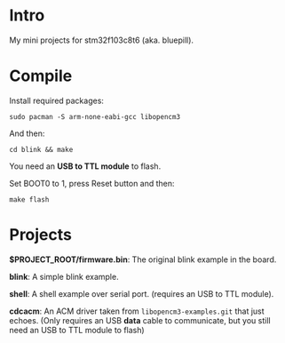 # Intro

My mini projects for stm32f103c8t6 (aka. bluepill).

# Compile

Install required packages:

`sudo pacman -S arm-none-eabi-gcc libopencm3`

And then:

`cd blink && make`

You need an **USB to TTL module** to flash.

Set BOOT0 to 1, press Reset button and then:

`make flash`

# Projects

**$PROJECT_ROOT/firmware.bin**: The original blink example in the board.

**blink**: A simple blink example.

**shell**: A shell example over serial port. (requires an USB to TTL module).

**cdcacm**: An ACM driver taken from `libopencm3-examples.git` that just echoes.
(Only requires an USB **data** cable to communicate, but you still need an USB to TTL module to flash)
